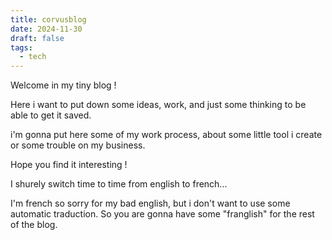 ```yaml
---
title: corvusblog
date: 2024-11-30
draft: false
tags:
  - tech
---
```


Welcome in my tiny blog !

Here i want to put down some ideas, work, and just some thinking to be able to get it saved.

i'm gonna put here some of my work process, about some little tool i create or some trouble on my business.

Hope you find it interesting !

I shurely switch time to time from english to french...

I'm french so sorry for my bad english, but i don't want to use some automatic traduction. So you are gonna have some "franglish" for the rest of the blog.



